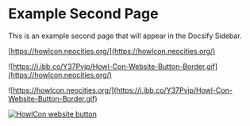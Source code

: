 # Example Second Page

This is an example second page that will appear in the Docsify Sidebar.




[https://howlcon.neocities.org/](https://howlcon.neocities.org/)

![https://i.ibb.co/Y37Pvjp/Howl-Con-Website-Button-Border.gif](https://howlcon.neocities.org/)

![https://howlcon.neocities.org/](https://i.ibb.co/Y37Pvjp/Howl-Con-Website-Button-Border.gif)



<a href="https://howlcon.neocities.org/" target="_blank" rel="noopener noreferrer"><img src="https://i.ibb.co/Y37Pvjp/Howl-Con-Website-Button-Border.gif" alt="HowlCon website button" border="0"></a>
                    
                    
